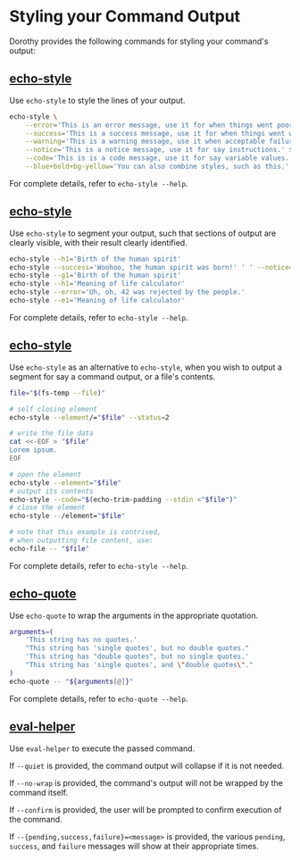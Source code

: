 # Styling your Command Output

Dorothy provides the following commands for styling your command's output:

## [echo-style](https://github.com/bevry/dorothy/blob/master/commands/echo-style)

Use `echo-style` to style the lines of your output.

```bash
echo-style \
	--error='This is an error message, use it for when things went poorly.' $'\n' \
	--success='This is a success message, use it for when things went well.' $'\n' \
	--warning='This is a warning message, use it when acceptable failures occurred.' $'\n' \
	--notice='This is a notice message, use it for say instructions.' $'\n' \
	--code='This is is a code message, use it for say variable values.' $'\n' \
	--blue+bold+bg-yellow='You can also combine styles, such as this.'
```

For complete details, refer to `echo-style --help`.

## [echo-style](https://github.com/bevry/dorothy/blob/master/commands/echo-style)

Use `echo-style` to segment your output, such that sections of output are clearly visible, with their result clearly identified.

```bash
echo-style --h1='Birth of the human spirit'
echo-style --success='Woohoo, the human spirit was born!' ' ' --notice='Although... it was at the cost of the eviction, or rather the liberation, from eden.'
echo-style --g1='Birth of the human spirit'
echo-style --h1='Meaning of life calculator'
echo-style --error='Uh, oh, 42 was rejected by the people.'
echo-style --e1='Meaning of life calculator'
```

For complete details, refer to `echo-style --help`.

## [echo-style](https://github.com/bevry/dorothy/blob/master/commands/echo-style)

Use `echo-style` as an alternative to `echo-style`, when you wish to output a segment for say a command output, or a file's contents.

```bash
file="$(fs-temp --file)"

# self closing element
echo-style --element/="$file" --status=2

# write the file data
cat <<-EOF > "$file"
Lorem ipsum.
EOF

# open the element
echo-style --element="$file"
# output its contents
echo-style --code="$(echo-trim-padding --stdin <"$file")"
# close the element
echo-style --/element="$file"

# note that this example is contrived,
# when outputting file content, use:
echo-file -- "$file"
```

For complete details, refer to `echo-style --help`.

## [echo-quote](https://github.com/bevry/dorothy/blob/master/commands/echo-quote)

Use `echo-quote` to wrap the arguments in the appropriate quotation.

```bash
arguments=(
	'This string has no quotes.'
	"This string has 'single quotes', but no double quotes."
	'This string has "double quotes", but no single quotes.'
	"This string has 'single quotes', and \"double quotes\"."
)
echo-quote -- "${arguments[@]}"
```

For complete details, refer to `echo-quote --help`.

## [eval-helper](https://github.com/bevry/dorothy/blob/master/commands/eval-helper)

Use `eval-helper` to execute the passed command.

If `--quiet` is provided, the command output will collapse if it is not needed.

If `--no-wrap` is provided, the command's output will not be wrapped by the command itself.

If `--confirm` is provided, the user will be prompted to confirm execution of the command.

If `--{pending,success,failure}=<message>` is provided, the various `pending`, `success`, and `failure` messages will show at their appropriate times.
